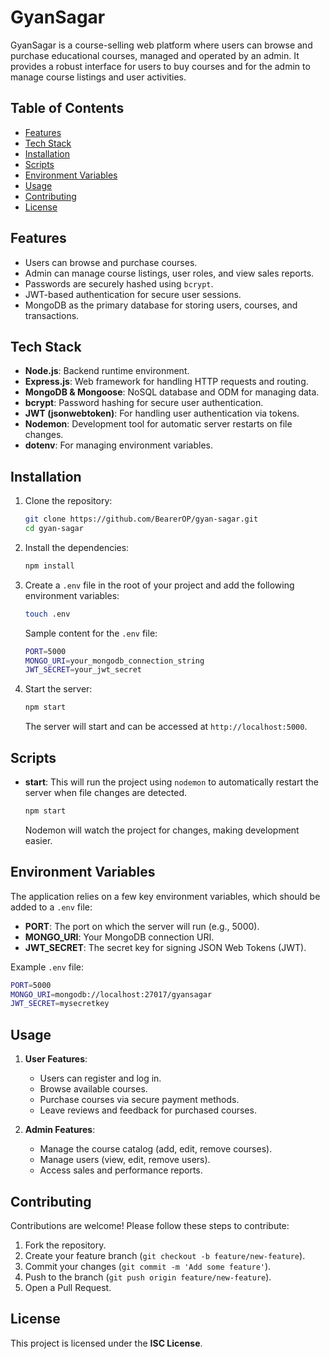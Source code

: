# GyanSagar

GyanSagar is a course-selling web platform where users can browse and purchase educational courses, managed and operated by an admin. It provides a robust interface for users to buy courses and for the admin to manage course listings and user activities.

## Table of Contents
- [Features](#features)
- [Tech Stack](#tech-stack)
- [Installation](#installation)
- [Scripts](#scripts)
- [Environment Variables](#environment-variables)
- [Usage](#usage)
- [Contributing](#contributing)
- [License](#license)

## Features
- Users can browse and purchase courses.
- Admin can manage course listings, user roles, and view sales reports.
- Passwords are securely hashed using `bcrypt`.
- JWT-based authentication for secure user sessions.
- MongoDB as the primary database for storing users, courses, and transactions.

## Tech Stack
- **Node.js**: Backend runtime environment.
- **Express.js**: Web framework for handling HTTP requests and routing.
- **MongoDB & Mongoose**: NoSQL database and ODM for managing data.
- **bcrypt**: Password hashing for secure user authentication.
- **JWT (jsonwebtoken)**: For handling user authentication via tokens.
- **Nodemon**: Development tool for automatic server restarts on file changes.
- **dotenv**: For managing environment variables.

## Installation

1. Clone the repository:

   ```bash
   git clone https://github.com/BearerOP/gyan-sagar.git
   cd gyan-sagar
   ```

2. Install the dependencies:

   ```bash
   npm install
   ```

3. Create a `.env` file in the root of your project and add the following environment variables:

   ```bash
   touch .env
   ```

   Sample content for the `.env` file:

   ```bash
   PORT=5000
   MONGO_URI=your_mongodb_connection_string
   JWT_SECRET=your_jwt_secret
   ```

4. Start the server:

   ```bash
   npm start
   ```

   The server will start and can be accessed at `http://localhost:5000`.

## Scripts

- **start**: This will run the project using `nodemon` to automatically restart the server when file changes are detected.

   ```bash
   npm start
   ```

   Nodemon will watch the project for changes, making development easier.

## Environment Variables

The application relies on a few key environment variables, which should be added to a `.env` file:

- **PORT**: The port on which the server will run (e.g., 5000).
- **MONGO_URI**: Your MongoDB connection URI.
- **JWT_SECRET**: The secret key for signing JSON Web Tokens (JWT).

Example `.env` file:

```bash
PORT=5000
MONGO_URI=mongodb://localhost:27017/gyansagar
JWT_SECRET=mysecretkey
```

## Usage

1. **User Features**:
   - Users can register and log in.
   - Browse available courses.
   - Purchase courses via secure payment methods.
   - Leave reviews and feedback for purchased courses.

2. **Admin Features**:
   - Manage the course catalog (add, edit, remove courses).
   - Manage users (view, edit, remove users).
   - Access sales and performance reports.

## Contributing

Contributions are welcome! Please follow these steps to contribute:

1. Fork the repository.
2. Create your feature branch (`git checkout -b feature/new-feature`).
3. Commit your changes (`git commit -m 'Add some feature'`).
4. Push to the branch (`git push origin feature/new-feature`).
5. Open a Pull Request.

## License

This project is licensed under the **ISC License**.